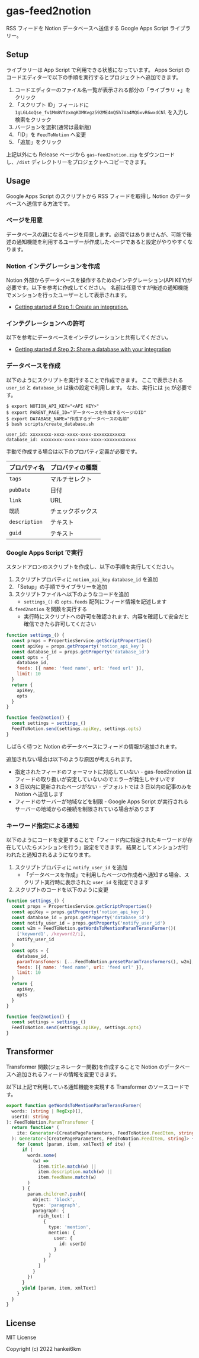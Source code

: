 # gas-feed2notion

RSS フィードを Notion データベースへ送信する Google Apps Script ライブラリー。

## Setup

ライブラリーは App Script で利用できる状態になっています。
Apps Script のコードエディターで以下の手順を実行するとプロジェクトへ追加できます。

1. コードエディターのファイル名一覧が表示される部分の「ライブラリ +」をクリック
1. 「スクリプト ID」フィールドに `1gLGL4oQse_fv1Mm8VfzxmgKOMKvgz592ME4mQSh7Va4MQGxvR6wxdCNl` を入力し検索をクリック
1. バージョンを選択(通常は最新版)
1. 「ID」を `FeedToNotion` へ変更
1. 「追加」をクリック

上記以外にも Release ページから `gas-feed2notion.zip` をダウンロードし、`/dist` ディレクトリーをプロジェクトへコピーできます。

## Usage

Google Apps Script のスクリプトから RSS フィードを取得し Notion のデータベースへ送信する方法です。

### ページを用意

データベースの親になるページを用意します。必須ではありませんが、可能で後述の通知機能を利用するユーザーが作成したページであると設定がやりやすくなります。

### Notion インテグレーションを作成

Notion 外部からデータベースを操作するためのインテグレーション(API KEY)が必要です。以下を参考に作成してください。
名前は任意ですが後述の通知機能でメンションを行ったユーザーとして表示されます。

- [Getting started # Step 1: Create an integration.](https://developers.notion.com/docs/getting-started#step-1-create-an-integration)

### インテグレーションへの許可

以下を参考にデータベースをインテグレーションと共有してください。

- [Getting started # Step 2: Share a database with your integration](https://developers.notion.com/docs/getting-started#step-2-share-a-database-with-your-integration)

### データベースを作成

以下のようにスクリプトを実行することで作成できます。
ここで表示される `user_id` と `database_id` は後の設定で利用します。
なお、実行には `jq` が必要です。

```console
$ export NOTION_API_KEY="<API KEY>"
$ export PARENT_PAGE_ID="データベースを作成するページのID"
$ export DATABASE_NAME="作成するデータベースの名前"
$ bash scripts/create_database.sh

user_id: xxxxxxxx-xxxx-xxxx-xxxx-xxxxxxxxxxxx
database_id: xxxxxxxx-xxxx-xxxx-xxxx-xxxxxxxxxxxx
```

手動で作成する場合は以下のプロパティ定義が必要です。

| プロパティ名  | プロパティの種類 |
| ------------- | ---------------- |
| `tags`        | マルチセレクト   |
| `pubDate`     | 日付             |
| `link`        | URL              |
| `既読`        | チェックボックス |
| `description` | テキスト         |
| `guid`        | テキスト         |

### Google Apps Script で実行

スタンドアロンのスクリプトを作成し、以下の手順を実行してください。

1. スクリプトプロパティに `notion_api_key` `database_id` を追加
1. 「Setup」の手順でライブラリーを追加
1. スクリプトファイルへ以下のようなコードを追加
   - `settings_()` の `opts.feeds` 配列にフィード情報を記述します
1. `feed2notion` を関数を実行する
   - 実行時にスクリプトへの許可を確認されます、内容を確認して安全だと確信できたら許可してください

```js
function settings_() {
  const props = PropertiesService.getScriptProperties()
  const apiKey = props.getProperty('notion_api_key')
  const database_id = props.getProperty('database_id')
  const opts = {
    database_id,
    feeds: [{ name: 'feed name', url: 'feed url' }],
    limit: 10
  }
  return {
    apiKey,
    opts
  }
}

function feed2notion() {
  const settings = settings_()
  FeedToNotion.send(settings.apiKey, settings.opts)
}
```

しばらく待つと Notion のデータベースにフィードの情報が追加されます。

追加されない場合は以下のような原因が考えられます。

- 指定されたフィードのフォーマットに対応していない - gas-feed2notion はフィードの取り扱いが安定していないのでエラーが発生しやすいです
- 3 日以内に更新されたページがない - デフォルトでは 3 日以内の記事のみを Notion へ送信します
- フィードのサーバーが地域などを制限 - Google Apps Script が実行されるサーバーの地域からの接続を制限されている場合があります

### キーワード指定による通知

以下のようにコードを変更することで「フィード内に指定されたキーワードが存在していたらメンションを行う」設定をできます。
結果としてメンションが行われたと通知されるようになります。

1. スクリプトプロパティに `notify_user_id` を追加
   - 「データベースを作成」で利用したページの作成者へ通知する場合、スクリプト実行時に表示された `user_id` を指定できます
1. スクリプトのコードを以下のように変更

```js
function settings_() {
  const props = PropertiesService.getScriptProperties()
  const apiKey = props.getProperty('notion_api_key')
  const database_id = props.getProperty('database_id')
  const notify_user_id = props.getProperty('notify_user_id')
  const w2m = FeedToNotion.getWordsToMentionParamTeransFormer()(
    ['keyword1', /keyword2/i],
    notify_user_id
  )
  const opts = {
    database_id,
    paramTransfomers: [...FeedToNotion.presetParamTransformers(), w2m],
    feeds: [{ name: 'feed name', url: 'feed url' }],
    limit: 10
  }
  return {
    apiKey,
    opts
  }
}

function feed2notion() {
  const settings = settings_()
  FeedToNotion.send(settings.apiKey, settings.opts)
}
```

## Transformer

Transformer 関数(ジェネレーター関数)を作成することで Notion のデータベースへ追加されるフィードの情報を変更できます。

以下は上記で利用している通知機能を実現する Transformer のソースコードです。

```ts
export function getWordsToMentionParamTeransFormer(
  words: (string | RegExp)[],
  userId: string
): FeedToNotion.ParamTransfomer {
  return function* (
    ite: Generator<[CreatePageParameters, FeedToNotion.FeedItem, string]>
  ): Generator<[CreatePageParameters, FeedToNotion.FeedItem, string]> {
    for (const [param, item, xmlText] of ite) {
      if (
        words.some(
          (w) =>
            item.title.match(w) ||
            item.description.match(w) ||
            item.feedName.match(w)
        )
      ) {
        param.children?.push({
          object: 'block',
          type: 'paragraph',
          paragraph: {
            rich_text: [
              {
                type: 'mention',
                mention: {
                  user: {
                    id: userId
                  }
                }
              }
            ]
          }
        })
      }
      yield [param, item, xmlText]
    }
  }
}
```

## License

MIT License

Copyright (c) 2022 hankei6km
